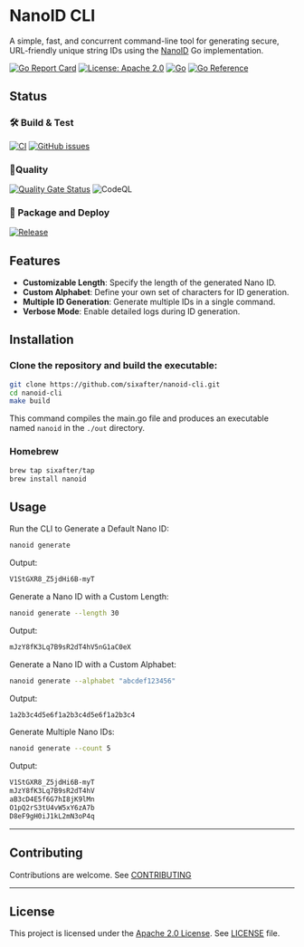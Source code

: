 # NanoID CLI

A simple, fast, and concurrent command-line tool for generating secure, URL-friendly unique string IDs 
using the [NanoID](https://github.com/sixafter/nanoid) Go implementation.

[![Go Report Card](https://goreportcard.com/badge/github.com/sixafter/nanoid-cli)](https://goreportcard.com/report/github.com/sixafter/nanoid-cli)
[![License: Apache 2.0](https://img.shields.io/badge/license-Apache%202.0-blue?style=flat-square)](LICENSE)
[![Go](https://img.shields.io/github/go-mod/go-version/sixafter/nanoid-cli)](https://img.shields.io/github/go-mod/go-version/sixafter/nanoid-cli)
[![Go Reference](https://pkg.go.dev/badge/github.com/sixafter/nanoid-cli.svg)](https://pkg.go.dev/github.com/sixafter/nanoid-cli)

## Status

### 🛠️ Build & Test

[![CI](https://github.com/sixafter/nanoid-cli/workflows/ci/badge.svg)](https://github.com/sixafter/nanoid-cli/actions)
[![GitHub issues](https://img.shields.io/github/issues/sixafter/nanoid-cli)](https://github.com/sixafter/nanoid-cli/issues)

### 🚦Quality

[![Quality Gate Status](https://sonarcloud.io/api/project_badges/measure?project=six-after_nano-id-cli&metric=alert_status)](https://sonarcloud.io/summary/new_code?id=six-after_nano-id-cli)
![CodeQL](https://github.com/sixafter/nanoid-cli/actions/workflows/codeql-analysis.yaml/badge.svg)

### 🚀 Package and Deploy

[![Release](https://github.com/sixafter/nanoid-cli/workflows/release/badge.svg)](https://github.com/sixafter/nanoid-cli/actions)

## Features

- **Customizable Length**: Specify the length of the generated Nano ID.
- **Custom Alphabet**: Define your own set of characters for ID generation.
- **Multiple ID Generation**: Generate multiple IDs in a single command.
- **Verbose Mode**: Enable detailed logs during ID generation.

## Installation

### Clone the repository and build the executable:

```sh
git clone https://github.com/sixafter/nanoid-cli.git
cd nanoid-cli
make build
```

This command compiles the main.go file and produces an executable named `nanoid` in the `./out` directory.

### Homebrew

```sh
brew tap sixafter/tap
brew install nanoid
```

## Usage

Run the CLI to Generate a Default Nano ID:

```sh
nanoid generate
```

Output:

```sh
V1StGXR8_Z5jdHi6B-myT
```

Generate a Nano ID with a Custom Length:

```sh
nanoid generate --length 30
```

Output:

```sh
mJzY8fK3Lq7B9sR2dT4hV5nG1aC0eX
```

Generate a Nano ID with a Custom Alphabet:

```sh
nanoid generate --alphabet "abcdef123456"
```

Output:

```sh
1a2b3c4d5e6f1a2b3c4d5e6f1a2b3c4
```

Generate Multiple Nano IDs:

```sh
nanoid generate --count 5
```

Output:

```sh
V1StGXR8_Z5jdHi6B-myT
mJzY8fK3Lq7B9sR2dT4hV
aB3cD4E5f6G7hI8jK9lMn
O1pQ2rS3tU4vW5xY6zA7b
D8eF9gH0iJ1kL2mN3oP4q
```

---

## Contributing

Contributions are welcome. See [CONTRIBUTING](CONTRIBUTING.md)

---

## License

This project is licensed under the [Apache 2.0 License](https://choosealicense.com/licenses/apache-2.0/). See [LICENSE](LICENSE) file.
